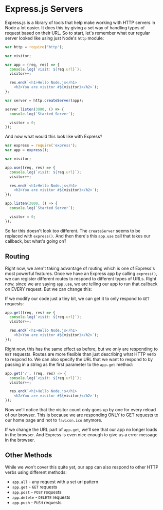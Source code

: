 # Express.js Servers

Express.js is a library of tools that help make working with HTTP servers in Node a lot easier.
It does this by giving a set way of handling types of request based on their URL.
So to start, let's remember what our regular server looked like using just Node's `http` module:

```js
var http = require('http');

var visitor;

var app = (req, res) => {
  console.log(`visit: ${req.url}`);
  visitor++;

  res.end(`<h1>Hello Node.js</h1>
    <h2>You are visitor #${visitor}</h2>`);
};

var server = http.createServer(app);

server.listen(3000, () => {
  console.log(`Started Server`);

  visitor = 0;
});
```

And now what would this look like with Express?

```js
var express = require('express');
var app = express();

var visitor;

app.use((req, res) => {
  console.log(`visit: ${req.url}`);
  visitor++;

  res.end(`<h1>Hello Node.js</h1>
    <h2>You are visitor #${visitor}</h2>`);
});

app.listen(3000, () => {
  console.log(`Started Server`);

  visitor = 0;
});
```

So far this doesn't look too different.
The `createServer` seems to be replaced with `express()`.
And then there's this `app.use` call that takes our callback, but what's going on?

## Routing

Right now, we aren't taking advantage of routing which is one of Express's most powerful features.
Once we have an Express app by calling `express()`, we can register different routes to respond to different types of URLs.
Right now, since we are saying `app.use`, we are telling our app to run that callback on EVERY request.
But we can change this:

If we modify our code just a tiny bit, we can get it to only respond to `GET` requests:

```js
app.get((req, res) => {
  console.log(`visit: ${req.url}`);
  visitor++;

  res.end(`<h1>Hello Node.js</h1>
    <h2>You are visitor #${visitor}</h2>`);
});
```

Right now, this has the same effect as before, but we only are responding to `GET` requests.
Routes are more flexible than just describing what HTTP verb to respond to.
We can also specify the URL that we want to respond to by passing in a string as the first parameter to the `app.get` method:

```js
app.get('/', (req, res) => {
  console.log(`visit: ${req.url}`);
  visitor++;

  res.end(`<h1>Hello Node.js</h1>
    <h2>You are visitor #${visitor}</h2>`);
});
```

Now we'll notice that the visitor count only goes up by one for every reload of our browser.
This is because we are responding ONLY to GET requests to our home page and not to `favicon.ico` anymore.

If we change the URL part of `app.get`, we'll see that our app no longer loads in the browser.
And Express is even nice enough to give us a error message in the browser.

## Other Methods

While we won't cover this quite yet, our app can also respond to other HTTP verbs using different methods:

* `app.all` - any request with a set url pattern
* `app.get` - `GET` requests
* `app.post` - `POST` requests
* `app.delete` - `DELETE` requests
* `app.push` - `PUSH` requests
